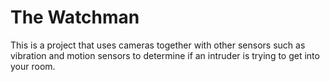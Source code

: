 # The Watchman
This is a project that uses cameras together with other sensors such as vibration and motion sensors to determine if an intruder is trying to get into your room.
